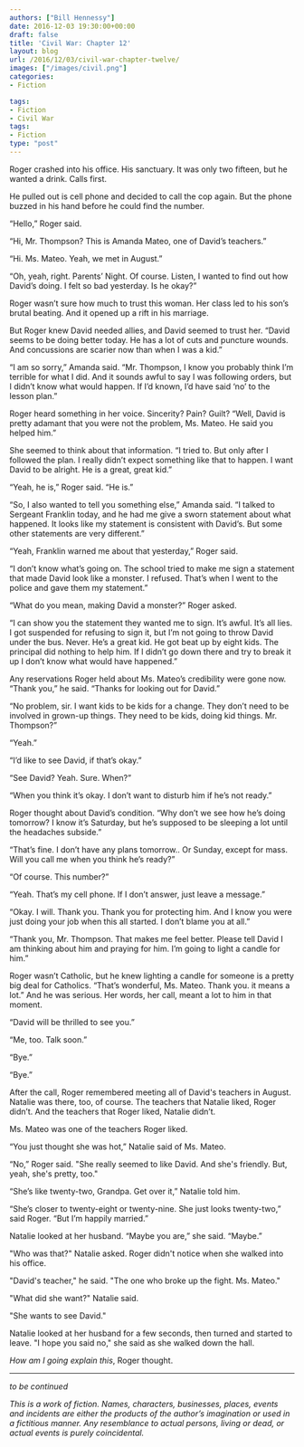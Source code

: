 ```yaml
---
authors: ["Bill Hennessy"]
date: 2016-12-03 19:30:00+00:00
draft: false
title: 'Civil War: Chapter 12'
layout: blog
url: /2016/12/03/civil-war-chapter-twelve/
images: ["/images/civil.png"]
categories:
- Fiction

tags:
- Fiction
- Civil War
tags:
- Fiction
type: "post"
---
```


Roger crashed into his office. His sanctuary. It was only two fifteen, but he wanted a drink. Calls first.

He pulled out is cell phone and decided to call the cop again. But the phone buzzed in his hand before he could find the number.

“Hello,” Roger said.

“Hi, Mr. Thompson? This is Amanda Mateo, one of David’s teachers.”

“Hi. Ms. Mateo. Yeah, we met in August.”

“Oh, yeah, right. Parents’ Night. Of course. Listen, I wanted to find out how David’s doing. I felt so bad yesterday. Is he okay?”

Roger wasn’t sure how much to trust this woman. Her class led to his son’s brutal beating. And it opened up a rift in his marriage.

But Roger knew David needed allies, and David seemed to trust her. “David seems to be doing better today. He has a lot of cuts and puncture wounds. And concussions are scarier now than when I was a kid.”

“I am so sorry,” Amanda said. “Mr. Thompson, I know you probably think I’m terrible for what I did. And it sounds awful to say I was following orders, but I didn’t know what would happen. If I’d known, I’d have said ‘no’ to the lesson plan.”

Roger heard something in her voice. Sincerity? Pain? Guilt? “Well, David is pretty adamant that you were not the problem, Ms. Mateo. He said you helped him.”

She seemed to think about that information. “I tried to. But only after I followed the plan. I really didn’t expect something like that to happen. I want David to be alright. He is a great, great kid.”

“Yeah, he is,” Roger said. “He is.”

“So, I also wanted to tell you something else,” Amanda said. “I talked to Sergeant Franklin today, and he had me give a sworn statement about what happened. It looks like my statement is consistent with David’s. But some other statements are very different.”

“Yeah, Franklin warned me about that yesterday,” Roger said.

“I don’t know what’s going on. The school tried to make me sign a statement that made David look like a monster. I refused. That’s when I went to the police and gave them my statement.”

“What do you mean, making David a monster?” Roger asked.

“I can show you the statement they wanted me to sign. It’s awful. It’s all lies. I got suspended for refusing to sign it, but I’m not going to throw David under the bus. Never. He’s a great kid. He got beat up by eight kids. The principal did nothing to help him. If I didn’t go down there and try to break it up I don’t know what would have happened.”

Any reservations Roger held about Ms. Mateo’s credibility were gone now. “Thank you,” he said. “Thanks for looking out for David.”

“No problem, sir. I want kids to be kids for a change. They don’t need to be involved in grown-up things. They need to be kids, doing kid things. Mr. Thompson?”

“Yeah.”

“I’d like to see David, if that’s okay.”

“See David? Yeah. Sure. When?”

“When you think it’s okay. I don’t want to disturb him if he’s not ready.”

Roger thought about David’s condition. “Why don’t we see how he’s doing tomorrow? I know it’s Saturday, but he’s supposed to be sleeping a lot until the headaches subside.”

“That’s fine. I don’t have any plans tomorrow.. Or Sunday, except for mass. Will you call me when you think he’s ready?”

“Of course. This number?”

“Yeah. That’s my cell phone. If I don’t answer, just leave a message.”

“Okay. I will. Thank you. Thank you for protecting him. And I know you were just doing your job when this all started. I don’t blame you at all.”

“Thank you, Mr. Thompson. That makes me feel better. Please tell David I am thinking about him and praying for him. I’m going to light a candle for him.”

Roger wasn’t Catholic, but he knew lighting a candle for someone is a pretty big deal for Catholics. “That’s wonderful, Ms. Mateo. Thank you. it means a lot.” And he was serious. Her words, her call, meant a lot to him in that moment.

“David will be thrilled to see you.”

“Me, too. Talk soon.”

“Bye.”

“Bye.”

After the call, Roger remembered meeting all of David's teachers in August. Natalie was there, too, of course. The teachers that Natalie liked, Roger didn’t. And the teachers that Roger liked, Natalie didn’t.

Ms. Mateo was one of the teachers Roger liked.

“You just thought she was hot,” Natalie said of Ms. Mateo.

“No,” Roger said. "She really seemed to like David. And she's friendly. But, yeah, she's pretty, too."

“She’s like twenty-two, Grandpa. Get over it,” Natalie told him.

“She’s closer to twenty-eight or twenty-nine. She just looks twenty-two,” said Roger. “But I’m happily married.”

Natalie looked at her husband. “Maybe you are,” she said. “Maybe.”

"Who was that?" Natalie asked. Roger didn't notice when she walked into his office.

"David's teacher," he said. "The one who broke up the fight. Ms. Mateo."

"What did she want?" Natalie said.

"She wants to see David."

Natalie looked at her husband for a few seconds, then turned and started to leave. "I hope you said no," she said as she walked down the hall.

_How am I going explain this_, Roger thought.



* * *



_to be continued_

_This is a work of fiction. Names, characters, businesses, places, events and incidents are either the products of the author’s imagination or used in a fictitious manner. Any resemblance to actual persons, living or dead, or actual events is purely coincidental._
